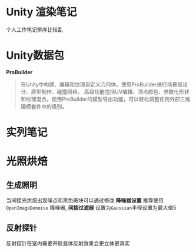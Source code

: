 # Unity 渲染笔记
个人工作笔记排序比较乱

# Unity数据包

**ProBuilder**
>在Unity中构建、编辑和纹理自定义几何体。使用ProBuilder进行场景级设计、原型制作、碰撞网格。
高级功能包括UV编辑、顶点颜色、参数化形状和纹理混合。使用ProBuilder的模型导出功能，可以轻松调整任何外部三维建模套件中的级别。

# 实列笔记

# 光照烘焙

## 生成照明
当间接光烘焙出现噪点和黑色斑块可以通过修改 **降噪器设置** 推荐使用`OpenImageDenoise` 降噪器, **间接过滤器** 设置为`Gaussian`半径设置为最大值5

## 反射探针
反射探针在室内需要开启盒体反射效果会更立体更真实


